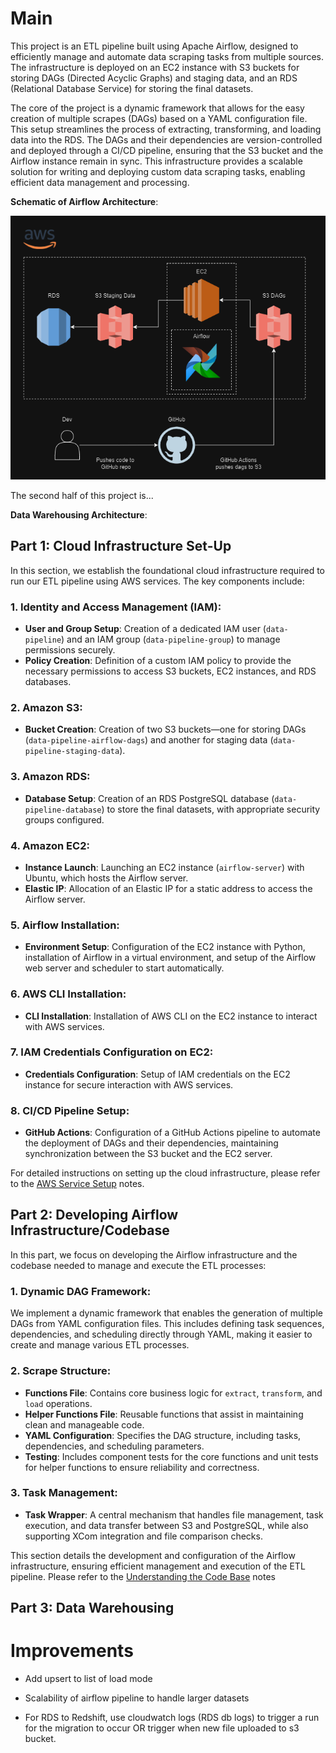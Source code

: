 # Main

This project is an ETL pipeline built using Apache Airflow, designed to efficiently manage and automate data scraping tasks from multiple sources. The infrastructure is deployed on an EC2 instance with S3 buckets for storing DAGs (Directed Acyclic Graphs) and staging data, and an RDS (Relational Database Service) for storing the final datasets.

The core of the project is a dynamic framework that allows for the easy creation of multiple scrapes (DAGs) based on a YAML configuration file. This setup streamlines the process of extracting, transforming, and loading data into the RDS. The DAGs and their dependencies are version-controlled and deployed through a CI/CD pipeline, ensuring that the S3 bucket and the Airflow instance remain in sync. This infrastructure provides a scalable solution for writing and deploying custom data scraping tasks, enabling efficient data management and processing.

**Schematic of Airflow Architecture**:

![main airflow architecture](notes/airflow_pipeline.png)


The second half of this project is...

**Data Warehousing Architecture**:

## Part 1: Cloud Infrastructure Set-Up

In this section, we establish the foundational cloud infrastructure required to run our ETL pipeline using AWS services. The key components include:

### 1. Identity and Access Management (IAM):

- **User and Group Setup**: Creation of a dedicated IAM user (`data-pipeline`) and an IAM group (`data-pipeline-group`) to manage permissions securely.
- **Policy Creation**: Definition of a custom IAM policy to provide the necessary permissions to access S3 buckets, EC2 instances, and RDS databases.

### 2. Amazon S3:

- **Bucket Creation**: Creation of two S3 buckets—one for storing DAGs (`data-pipeline-airflow-dags`) and another for staging data (`data-pipeline-staging-data`).

### 3. Amazon RDS:

- **Database Setup**: Creation of an RDS PostgreSQL database (`data-pipeline-database`) to store the final datasets, with appropriate security groups configured.

### 4. Amazon EC2:

- **Instance Launch**: Launching an EC2 instance (`airflow-server`) with Ubuntu, which hosts the Airflow server.
- **Elastic IP**: Allocation of an Elastic IP for a static address to access the Airflow server.

### 5. Airflow Installation:

- **Environment Setup**: Configuration of the EC2 instance with Python, installation of Airflow in a virtual environment, and setup of the Airflow web server and scheduler to start automatically.

### 6. AWS CLI Installation:

- **CLI Installation**: Installation of AWS CLI on the EC2 instance to interact with AWS services.

### 7. IAM Credentials Configuration on EC2:

- **Credentials Configuration**: Setup of IAM credentials on the EC2 instance for secure interaction with AWS services.

### 8. CI/CD Pipeline Setup:

- **GitHub Actions**: Configuration of a GitHub Actions pipeline to automate the deployment of DAGs and their dependencies, maintaining synchronization between the S3 bucket and the EC2 server.

For detailed instructions on setting up the cloud infrastructure, please refer to the [AWS Service Setup](https://github.com/aaAbdulkadir/cloud-data-project-1/blob/main/notes/cloud_setup.md) notes.

## Part 2: Developing Airflow Infrastructure/Codebase

In this part, we focus on developing the Airflow infrastructure and the codebase needed to manage and execute the ETL processes:

### 1. **Dynamic DAG Framework**: 

We implement a dynamic framework that enables the generation of multiple DAGs from YAML configuration files. This includes defining task sequences, dependencies, and scheduling directly through YAML, making it easier to create and manage various ETL processes.

### 2. **Scrape Structure**:

- **Functions File**: Contains core business logic for `extract`, `transform`, and `load` operations.
- **Helper Functions File**: Reusable functions that assist in maintaining clean and manageable code.
- **YAML Configuration**: Specifies the DAG structure, including tasks, dependencies, and scheduling parameters.
- **Testing**: Includes component tests for the core functions and unit tests for helper functions to ensure reliability and correctness.

### 3. **Task Management**:

- **Task Wrapper**: A central mechanism that handles file management, task execution, and data transfer between S3 and PostgreSQL, while also supporting XCom integration and file comparison checks.


This section details the development and configuration of the Airflow infrastructure, ensuring efficient management and execution of the ETL pipeline. Please refer to the [Understanding the Code Base](https://github.com/aaAbdulkadir/cloud-data-project-1/blob/main/notes/code_setup.md) notes


## Part 3: Data Warehousing




# Improvements

- Add upsert to list of load mode

- Scalability of airflow pipeline to handle larger datasets

- For RDS to Redshift, use cloudwatch logs (RDS db logs) to trigger a run for the migration to occur OR trigger when new file uploaded to s3 bucket.
